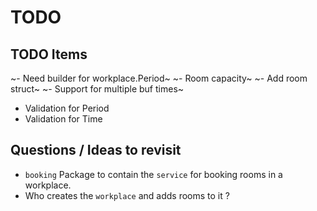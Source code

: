 # TODO

## TODO Items

~- Need builder for workplace.Period~
~- Room capacity~
~- Add room struct~
~- Support for multiple buf times~
- Validation for Period
- Validation for Time

## Questions / Ideas to revisit

- `booking` Package to contain the `service` for booking rooms in a workplace.
- Who creates the `workplace` and adds rooms to it ?
